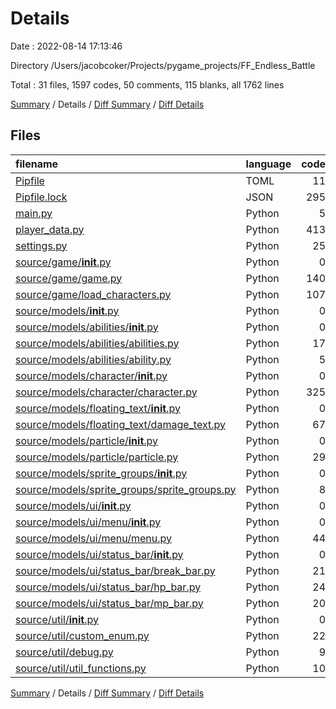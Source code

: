 # Details

Date : 2022-08-14 17:13:46

Directory /Users/jacobcoker/Projects/pygame_projects/FF_Endless_Battle

Total : 31 files,  1597 codes, 50 comments, 115 blanks, all 1762 lines

[Summary](results.md) / Details / [Diff Summary](diff.md) / [Diff Details](diff-details.md)

## Files
| filename | language | code | comment | blank | total |
| :--- | :--- | ---: | ---: | ---: | ---: |
| [Pipfile](/Pipfile) | TOML | 11 | 0 | 4 | 15 |
| [Pipfile.lock](/Pipfile.lock) | JSON | 295 | 0 | 1 | 296 |
| [main.py](/main.py) | Python | 5 | 0 | 1 | 6 |
| [player_data.py](/player_data.py) | Python | 413 | 0 | 2 | 415 |
| [settings.py](/settings.py) | Python | 25 | 1 | 3 | 29 |
| [source/game/__init__.py](/source/game/__init__.py) | Python | 0 | 0 | 1 | 1 |
| [source/game/game.py](/source/game/game.py) | Python | 140 | 30 | 19 | 189 |
| [source/game/load_characters.py](/source/game/load_characters.py) | Python | 107 | 0 | 2 | 109 |
| [source/models/__init__.py](/source/models/__init__.py) | Python | 0 | 0 | 1 | 1 |
| [source/models/abilities/__init__.py](/source/models/abilities/__init__.py) | Python | 0 | 0 | 1 | 1 |
| [source/models/abilities/abilities.py](/source/models/abilities/abilities.py) | Python | 17 | 0 | 3 | 20 |
| [source/models/abilities/ability.py](/source/models/abilities/ability.py) | Python | 5 | 0 | 1 | 6 |
| [source/models/character/__init__.py](/source/models/character/__init__.py) | Python | 0 | 0 | 1 | 1 |
| [source/models/character/character.py](/source/models/character/character.py) | Python | 325 | 17 | 24 | 366 |
| [source/models/floating_text/__init__.py](/source/models/floating_text/__init__.py) | Python | 0 | 0 | 1 | 1 |
| [source/models/floating_text/damage_text.py](/source/models/floating_text/damage_text.py) | Python | 67 | 0 | 5 | 72 |
| [source/models/particle/__init__.py](/source/models/particle/__init__.py) | Python | 0 | 0 | 1 | 1 |
| [source/models/particle/particle.py](/source/models/particle/particle.py) | Python | 29 | 0 | 8 | 37 |
| [source/models/sprite_groups/__init__.py](/source/models/sprite_groups/__init__.py) | Python | 0 | 0 | 1 | 1 |
| [source/models/sprite_groups/sprite_groups.py](/source/models/sprite_groups/sprite_groups.py) | Python | 8 | 0 | 3 | 11 |
| [source/models/ui/__init__.py](/source/models/ui/__init__.py) | Python | 0 | 0 | 1 | 1 |
| [source/models/ui/menu/__init__.py](/source/models/ui/menu/__init__.py) | Python | 0 | 0 | 1 | 1 |
| [source/models/ui/menu/menu.py](/source/models/ui/menu/menu.py) | Python | 44 | 2 | 4 | 50 |
| [source/models/ui/status_bar/__init__.py](/source/models/ui/status_bar/__init__.py) | Python | 0 | 0 | 1 | 1 |
| [source/models/ui/status_bar/break_bar.py](/source/models/ui/status_bar/break_bar.py) | Python | 21 | 0 | 4 | 25 |
| [source/models/ui/status_bar/hp_bar.py](/source/models/ui/status_bar/hp_bar.py) | Python | 24 | 0 | 4 | 28 |
| [source/models/ui/status_bar/mp_bar.py](/source/models/ui/status_bar/mp_bar.py) | Python | 20 | 0 | 4 | 24 |
| [source/util/__init__.py](/source/util/__init__.py) | Python | 0 | 0 | 1 | 1 |
| [source/util/custom_enum.py](/source/util/custom_enum.py) | Python | 22 | 0 | 7 | 29 |
| [source/util/debug.py](/source/util/debug.py) | Python | 9 | 0 | 2 | 11 |
| [source/util/util_functions.py](/source/util/util_functions.py) | Python | 10 | 0 | 3 | 13 |

[Summary](results.md) / Details / [Diff Summary](diff.md) / [Diff Details](diff-details.md)